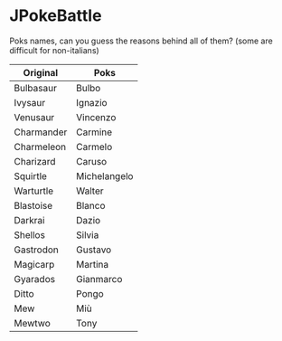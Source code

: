 # JPokeBattle

Poks names, can you guess the reasons behind all of them? (some are difficult for non-italians)

| Original    | Poks |
| -------- | ------- |
| Bulbasaur  | Bulbo |
| Ivysaur | Ignazio |
| Venusaur    | Vincenzo |
| Charmander	|	Carmine |
| Charmeleon	|	Carmelo |
| Charizard	|	Caruso |
| Squirtle	|	Michelangelo |
| Warturtle	|	Walter |
| Blastoise	|	Blanco |
| Darkrai	|	Dazio |
| Shellos	|	Silvia |
| Gastrodon	| Gustavo |
| Magicarp	|	Martina |
| Gyarados	|	Gianmarco |
| Ditto	|	Pongo |
| Mew |	Miù |
| Mewtwo | Tony |
